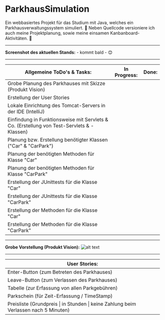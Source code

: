 # ParkhausSimulation

Ein webbasiertes Projekt für das Studium mit Java, welches ein Parkhausverwaltungssystem simuliert. :tulip:
Neben Quellcode versioniere ich auch meine Projektplanung, sowie meine einsamen Kanbanboard-Aktivitäten. :frog:

-------------------------------------------------------------------------------------------------------------------
**Screenshot des aktuellen Stands:** - kommt bald - :blush:

-------------------------------------------------------------------------------------------------------------------

<table>
  <thead>
    <tr>
      <th>Allgemeine ToDo's & Tasks:</th>
      <th>In Progress:</th>
      <th>Done:</th>
    </tr>
  </thead>
  <tbody>
    <tr>
      <td>Grobe Planung des Parkhauses mit Skizze (Produkt Vision)</td>
      <td></td>
      <td></td>
    </tr>
    <tr>
      <td>Erstellung der User Stories</td>
      <td></td>
      <td></td>
    </tr>
    <tr>
      <td>Lokale Einrichtung des Tomcat-Servers in der IDE (IntelliJ)</td>
      <td></td>
      <td></td>
    </tr>
    <tr>
      <td>Einfindung in Funktionsweise mit Servlets & Co. (Erstellung von Test-Servlets & -Klassen)</td>
      <td></td>
      <td></td>
    </tr>
     <tr>
      <td>Planung bzw. Erstellung benötigter Klassen ("Car" & "CarPark")</td>
      <td></td>
      <td></td>
    </tr>
     <tr>
      <td>Planung der benötigten Methoden für Klasse "Car"</td>
      <td></td>
      <td></td>
    </tr>
    <tr>
      <td>Planung der benötigten Methoden für Klasse "CarPark"</td>
      <td></td>
      <td></td>
    </tr>
    <tr>
      <td>Erstellung der JUnittests für die Klasse "Car"</td>
      <td></td>
      <td></td>
    </tr>
    <tr>
      <td>Erstellung der JUnittests für die Klasse "CarPark"</td>
      <td></td>
      <td></td>
    </tr>
    <tr>
      <td>Erstellung der Methoden für die Klasse "Car"</td>
      <td></td>
      <td></td>
    </tr>
    <tr>
      <td>Erstellung der Methoden für die Klasse "CarPark"</td>
      <td></td>
      <td></td>
    </tr>
  </tbody>
</table>

-------------------------------------------------------------------------------------------------------------------

**Grobe Vorstellung (Produkt Vision):**
![alt text](https://s12.directupload.net/images/210430/ok2ufitt.png)

-------------------------------------------------------------------------------------------------------------------

<table>
  <thead>
    <th>User Stories:</th>
  </thead>
  <tbody>
    <tr>
      <td>Enter-Button (zum Betreten des Parkhauses)</td>
    </tr>
    <tr>
      <td>Leave-Button (zum Verlassen des Parkhauses)</td>
    </tr>
    <tr>
      <td>Tabelle (zur Erfassung von allen Parkgebühren)</td>
    </tr>
    <tr>
      <td>Parkschein (für Zeit-Erfassung / TimeStamp)</td>
    </tr>
    <tr>
      <td>Preisliste (Grundpreis | in Stunden | keine Zahlung beim Verlassen nach 5 Minuten)</td>
    </tr>
  </tbody>
</table>
